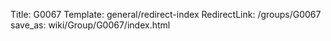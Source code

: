 Title: G0067
Template: general/redirect-index
RedirectLink: /groups/G0067
save_as: wiki/Group/G0067/index.html